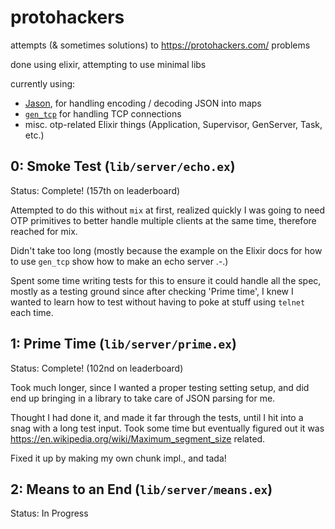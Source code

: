 # protohackers

attempts (& sometimes solutions) to https://protohackers.com/ problems

done using elixir, attempting to use minimal libs

currently using:
- [Jason](https://hexdocs.pm/jason/readme.html), for handling encoding / decoding JSON into maps
- [`gen_tcp`](https://www.erlang.org/doc/man/gen_tcp.html) for handling TCP connections
- misc. otp-related Elixir things (Application, Supervisor, GenServer, Task, etc.)

## 0: Smoke Test (`lib/server/echo.ex`)

Status: Complete! (157th on leaderboard)

Attempted to do this without `mix` at first, realized quickly I was going to need OTP primitives to better handle multiple clients at the same time, therefore reached for mix.

Didn't take too long (mostly because the example on the Elixir docs for how to use `gen_tcp` show how to make an echo server .-.)

Spent some time writing tests for this to ensure it could handle all the spec, mostly as a testing ground since after checking 'Prime time', I knew I wanted to learn how to test without having to poke at stuff using `telnet` each time.

## 1: Prime Time (`lib/server/prime.ex`)

Status: Complete! (102nd on leaderboard)

Took much longer, since I wanted a proper testing setting setup, and did end up bringing in a library to take care of JSON parsing for me.

Thought I had done it, and made it far through the tests, until I hit into a snag with a long test input.
Took some time but eventually figured out it was https://en.wikipedia.org/wiki/Maximum_segment_size related.

Fixed it up by making my own chunk impl., and tada!

## 2: Means to an End (`lib/server/means.ex`)

Status: In Progress
